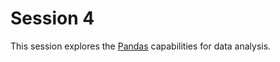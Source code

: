 # Session 4
This session explores the [Pandas](https://pandas.pydata.org/) capabilities for data analysis.
